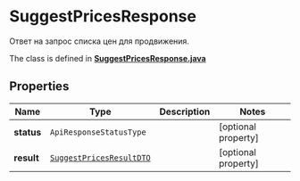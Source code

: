 

# SuggestPricesResponse

Ответ на запрос списка цен для продвижения.

The class is defined in **[SuggestPricesResponse.java](../../src/main/java/org/openapitools/model/SuggestPricesResponse.java)**

## Properties

Name | Type | Description | Notes
------------ | ------------- | ------------- | -------------
**status** | `ApiResponseStatusType` |  |  [optional property]
**result** | [`SuggestPricesResultDTO`](SuggestPricesResultDTO.md) |  |  [optional property]




